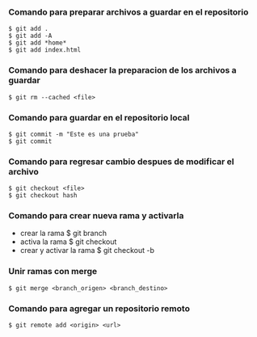### Comando para preparar archivos a guardar en el repositorio
    $ git add . 
    $ git add -A
    $ git add *home*
    $ git add index.html

### Comando para deshacer la preparacion de los archivos a guardar

    $ git rm --cached <file>

### Comando para guardar en el repositorio local

    $ git commit -m "Este es una prueba"
    $ git commit

### Comando para regresar cambio despues de modificar el archivo

    $ git checkout <file>
    $ git checkout hash


### Comando para crear nueva rama y activarla
- crear la rama
    $ git branch <branch>
- activa la rama
    $ git checkout <branch> 
- crear y activar la rama
    $ git checkout -b <branch>


### Unir ramas con merge

    $ git merge <branch_origen> <branch_destino>


### Comando para agregar un repositorio remoto

    $ git remote add <origin> <url>